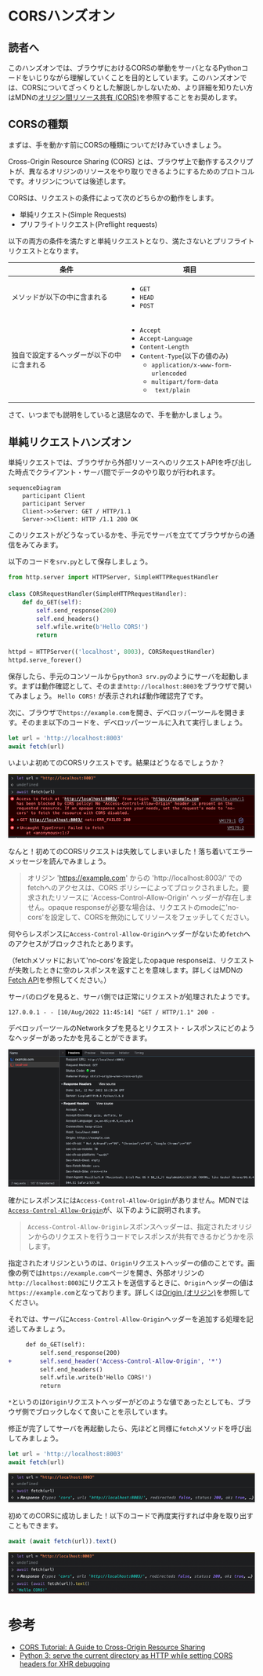 # CORSハンズオン

## 読者へ

このハンズオンでは、ブラウザにおけるCORSの挙動をサーバとなるPythonコードをいじりながら理解していくことを目的としています。このハンズオンでは、CORSについてざっくりとした解説しかしないため、より詳細を知りたい方はMDNの[オリジン間リソース共有 (CORS)](https://developer.mozilla.org/ja/docs/Web/HTTP/CORS)を参照することをお奨めします。

## CORSの種類

まずは、手を動かす前にCORSの種類についてだけみていきましょう。

Cross-Origin Resource Sharing (CORS) とは、ブラウザ上で動作するスクリプトが、異なるオリジンのリソースをやり取りできるようにするためのプロトコルです。オリジンについては後述します。

CORSは、リクエストの条件によって次のどちらかの動作をします。

- 単純リクエスト(Simple Requests)
- プリフライトリクエスト(Preflight requests)

以下の両方の条件を満たすと単純リクエストとなり、満たさないとプリフライトリクエストとなります。

|条件|項目|
|---|---|
|メソッドが以下の中に含まれる|<ul><li>`GET`</li><li>`HEAD`</li><li>`POST`</li></ul>|
|独自で設定するヘッダーが以下の中に含まれる|<ul><li>`Accept`</li><li>`Accept-Language`</li><li>`Content-Length`</li><li>`Content-Type`(以下の値のみ)<ul><li>`application/x-www-form-urlencoded`</li><li>`multipart/form-data`</li><li>` text/plain`</li></ul></ul>|

さて、いつまでも説明をしていると退屈なので、手を動かしましょう。

## 単純リクエストハンズオン

単純リクエストでは、ブラウザから外部リソースへのリクエストAPIを呼び出した時点でクライアント・サーバ間でデータのやり取りが行われます。

<!-- TODO: もうちょっとわかりやすい図にする -->

```mermaid
sequenceDiagram
    participant Client
    participant Server
    Client->>Server: GET / HTTP/1.1
    Server->>Client: HTTP /1.1 200 OK
```

このリクエストがどうなっているかを、手元でサーバを立ててブラウザからの通信をみてみます。

以下のコードを`srv.py`として保存しましょう。

```python
from http.server import HTTPServer, SimpleHTTPRequestHandler

class CORSRequestHandler(SimpleHTTPRequestHandler):
    def do_GET(self):
        self.send_response(200)
        self.end_headers()
        self.wfile.write(b'Hello CORS!')
        return

httpd = HTTPServer(('localhost', 8003), CORSRequestHandler)
httpd.serve_forever()
```

保存したら、手元のコンソールから`python3 srv.py`のようにサーバを起動します。まずは動作確認として、そのまま`http://localhost:8003`をブラウザで開いてみましょう。
`Hello CORS!` が表示されれば動作確認完了です。

次に、ブラウザで`https://example.com`を開き、デベロッパーツールを開きます。そのまま以下のコードを、デベロッパーツールに入れて実行しましょう。

```javascript
let url = 'http://localhost:8003'
await fetch(url)
```

いよいよ初めてのCORSリクエストです。結果はどうなるでしょうか？

![](./20_simple_request_failed_error_message.png)

なんと！初めてのCORSリクエストは失敗してしまいました！落ち着いてエラーメッセージを読んでみましょう。

> オリジン 'https://example.com' からの 'http://localhost:8003/' でのfetchへのアクセスは、CORS ポリシーによってブロックされました。要求されたリソースに 'Access-Control-Allow-Origin' ヘッダーが存在しません。opaque responseが必要な場合は、リクエストのmodeに'no-cors'を設定して、CORSを無効にしてリソースをフェッチしてください。

何やらレスポンスに`Access-Control-Allow-Origin`ヘッダーがないため`fetch`へのアクセスがブロックされたとあります。

（fetchメソッドにおいて'no-cors'を設定したopaque responseは、リクエストが失敗したときに空のレスポンスを返すことを意味します。詳しくはMDNの[Fetch API](https://developer.mozilla.org/ja/docs/Web/API/Fetch_API)を参照してください。）

サーバのログを見ると、サーバ側では正常にリクエストが処理されたようです。

```console
127.0.0.1 - - [10/Aug/2022 11:45:14] "GET / HTTP/1.1" 200 -
```

デベロッパーツールのNetworkタブを見るとリクエスト・レスポンスにどのようなヘッダーがあったかを見ることができます。

![](./21_simple_request_failed_header_context.png)

確かにレスポンスには`Access-Control-Allow-Origin`がありません。MDNでは[`Access-Control-Allow-Origin`](https://developer.mozilla.org/ja/docs/Web/HTTP/Headers/Access-Control-Allow-Origin)が、以下のように説明されます。

> `Access-Control-Allow-Origin`レスポンスヘッダーは、指定されたオリジンからのリクエストを行うコードでレスポンスが共有できるかどうかを示します。

指定されたオリジンというのは、`Origin`リクエストヘッダーの値のことです。画像の例では`https://example.com`ページを開き、外部オリジンの`http://localhost:8003`にリクエストを送信するときに、`Origin`ヘッダーの値は`https://example.com`となっております。詳しくは[Origin (オリジン)](https://developer.mozilla.org/ja/docs/Glossary/Origin)を参照してください。

それでは、サーバに`Access-Control-Allow-Origin`ヘッダーを追加する処理を記述してみましょう。

```diff
     def do_GET(self):
         self.send_response(200)
+        self.send_header('Access-Control-Allow-Origin', '*')
         self.end_headers()
         self.wfile.write(b'Hello CORS!')
         return
```

`*`というのは`Origin`リクエストヘッダーがどのような値であったとしても、ブラウザ側でブロックしなくて良いことを示しています。

修正が完了してサーバを再起動したら、先ほどと同様に`fetch`メソッドを呼び出してみましょう。

```javascript
let url = 'http://localhost:8003'
await fetch(url)
```

![](./22_simple_request_first_success.png)

初めてのCORSに成功しました！以下のコードで再度実行すれば中身を取り出すこともできます。

```javascript
await (await fetch(url)).text()
```

![](./23_simple_request_get_text.png)

# 参考

- [CORS Tutorial: A Guide to Cross-Origin Resource Sharing](https://auth0.com/blog/cors-tutorial-a-guide-to-cross-origin-resource-sharing/)
- [Python 3: serve the current directory as HTTP while setting CORS headers for XHR debugging](https://gist.github.com/acdha/925e9ffc3d74ad59c3ea)
